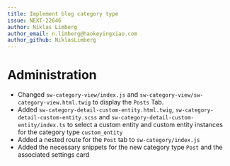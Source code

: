```yaml
---
title: Implement blog category type
issue: NEXT-22646
author: Niklas Limberg
author_email: n.limberg@haokeyingxiao.com
author_github: NiklasLimberg
---
```

# Administration
* Changed `sw-category-view/index.js` and `sw-category-view/sw-category-view.html.twig` to display the `Posts` Tab.
* Added `sw-category-detail-custom-entity.html.twig`, `sw-category-detail-custom-entity.scss` and `sw-category-detail-custom-entity/index.ts` to select a custom entity and custom entity instances for the category type `custom_entity`
* Added a nested route for the `Post` tab to `sw-category/index.js`
* Added the necessary snippets for the new category type `Post` and the associated settings card
